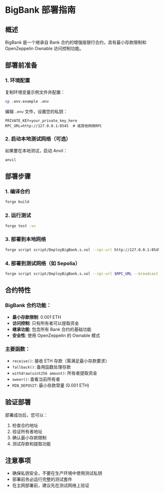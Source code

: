 # BigBank 部署指南

## 概述
BigBank 是一个继承自 Bank 合约的增强版银行合约，具有最小存款限制和 OpenZeppelin Ownable 访问控制功能。

## 部署前准备

### 1. 环境配置
复制环境变量示例文件并配置：
```bash
cp .env.example .env
```

编辑 `.env` 文件，设置您的私钥：
```
PRIVATE_KEY=your_private_key_here
RPC_URL=http://127.0.0.1:8545  # 或其他网络RPC
```

### 2. 启动本地测试网络（可选）
如果要在本地测试，启动 Anvil：
```bash
anvil
```

## 部署步骤

### 1. 编译合约
```bash
forge build
```

### 2. 运行测试
```bash
forge test -vv
```

### 3. 部署到本地网络
```bash
forge script script/DeployBigBank.s.sol --rpc-url http://127.0.0.1:8545 --broadcast
```

### 4. 部署到测试网络（如 Sepolia）
```bash
forge script script/DeployBigBank.s.sol --rpc-url $RPC_URL --broadcast --verify
```

## 合约特性

### BigBank 合约功能：
- **最小存款限制**: 0.001 ETH
- **访问控制**: 只有所有者可以提取资金
- **继承功能**: 包含所有 Bank 合约的基础功能
- **安全性**: 使用 OpenZeppelin 的 Ownable 模式

### 主要函数：
- `receive()`: 接收 ETH 存款（需满足最小存款要求）
- `fallback()`: 备用函数处理存款
- `withdraw(uint256 amount)`: 所有者提取资金
- `owner()`: 查看当前所有者
- `MIN_DEPOSIT`: 最小存款常量 (0.001 ETH)

## 验证部署

部署成功后，您可以：
1. 检查合约地址
2. 验证所有者地址
3. 确认最小存款限制
4. 测试存款和提取功能

## 注意事项

- 确保私钥安全，不要在生产环境中使用测试私钥
- 部署前务必运行完整的测试套件
- 在主网部署前，建议先在测试网络上验证
